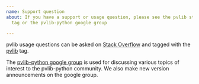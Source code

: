 ```yaml
---
name: Support question
about: If you have a support or usage question, please see the pvlib stack overflow
  tag or the pvlib-python google group

---
```


pvlib usage questions can be asked on [Stack Overflow](http://stackoverflow.com) and tagged with the [pvlib](http://stackoverflow.com/questions/tagged/pvlib) tag.

The [pvlib-python google group](https://groups.google.com/forum/#!forum/pvlib-python) is used for discussing various topics of interest to the pvlib-python community. We also make new version announcements on the google group.

